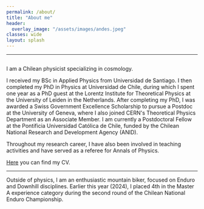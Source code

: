 ```yaml
---
permalink: /about/
title: "About me"
header:
  overlay_image: "/assets/images/andes.jpeg"
classes: wide
layout: splash
---
```

----------------------------------------

<figure style="width: 38%"  class="align-right">
  <img src="/assets/images/leidenwall.jpg" alt="">
</figure>

I am a Chilean physicist specializing in cosmology.

I received my BSc in Applied Physics from Universidad de Santiago. I then completed my PhD in Physics at Universidad de Chile, during which I spent one year as a PhD guest at the Lorentz Institute for Theoretical Physics at the University of Leiden in the Netherlands. After completing my PhD, I was awarded a Swiss Government Excellence Scholarship to pursue a Postdoc at the University of Geneva, where I also joined CERN's Theoretical Physics Department as an Associate Member. I am currently a Postdoctoral Fellow at the Pontificia Universidad Católica de Chile, funded by the Chilean National Research and Development Agency (ANID).


Throughout my research career, I have also been involved in teaching activities and have served as a referee for Annals of Physics.

[Here]() you can find my CV.

----------------------------------------

Outside of physics, I am an enthusiastic mountain biker, focused on Enduro and Downhill disciplines. Earlier this year (2024), I placed 4th in the Master A experience category during the second round of the Chilean National Enduro Championship. 

<figure style="width: 38%" class="align-left">
  <img src="/assets/images/bike.jpeg" alt="">
</figure>


